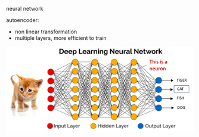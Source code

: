 
neural network

autoencoder: 
- non linear transformation
- multiple layers, more efficient to train



![screenshot](img.png)
